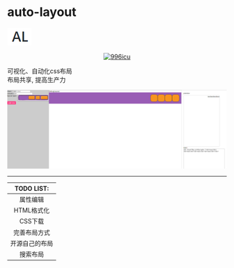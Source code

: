 # auto-layout
![](https://github.com/0123cf/auto-layout/blob/master/logo.png?raw=true)
<p align="center">
    <a href="https://github.com/996icu/996.ICU/blob/master/LICENSE">
        <img alt="996icu" src="https://img.shields.io/badge/license-NPL%20(The%20996%20Prohibited%20License)-blue.svg">
    </a>
</p>
可视化、自动化css布局</br>
布局共享, 提高生产力</br>


![image.png](https://github.com/0123cf/auto-layout/blob/master/imgs/demo_preview.jpg?raw=true)


-----

|TODO LIST:|
|:--------:|
|属性编辑|
|HTML格式化|
|CSS下载|
|完善布局方式|
|开源自己的布局|
|搜索布局|
